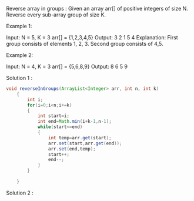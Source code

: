 Reverse array in groups :
Given an array arr[] of positive integers of size N. Reverse every sub-array group of size K.

 

Example 1:

Input:
N = 5, K = 3
arr[] = {1,2,3,4,5}
Output: 3 2 1 5 4
Explanation: First group consists of elements
1, 2, 3. Second group consists of 4,5.
 

Example 2:

Input:
N = 4, K = 3
arr[] = {5,6,8,9}
Output: 8 6 5 9

Solution 1 :

```java 
void reverseInGroups(ArrayList<Integer> arr, int n, int k) 
    {
        int i;
        for(i=0;i<n;i+=k)
        {
            int start=i;
            int end=Math.min(i+k-1,n-1);
            while(start<=end)
            {
                int temp=arr.get(start);
                arr.set(start,arr.get(end));
                arr.set(end,temp);
                start++;
                end--;
            }
        }
        
    }
```


Solution 2 :

```java 

```
